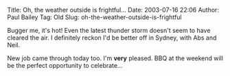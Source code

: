 Title: Oh, the weather outside is frightful...
Date: 2003-07-16 22:06
Author: Paul Bailey
Tag: Old
Slug: oh-the-weather-outside-is-frightful

Bugger me, it's hot! Even the latest thunder storm doesn't seem to have
cleared the air. I definitely reckon I'd be better off in Sydney, with
Abs and Neil.

New job came through today too. I'm **very** pleased. BBQ at the weekend
will be the perfect opportunity to celebrate...
